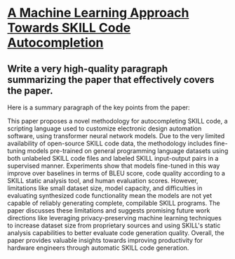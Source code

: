 # [A Machine Learning Approach Towards SKILL Code Autocompletion](https://arxiv.org/abs/2312.01921)

## Write a very high-quality paragraph summarizing the paper that effectively covers the paper.

 Here is a summary paragraph of the key points from the paper:

This paper proposes a novel methodology for autocompleting SKILL code, a scripting language used to customize electronic design automation software, using transformer neural network models. Due to the very limited availability of open-source SKILL code data, the methodology includes fine-tuning models pre-trained on general programming language datasets using both unlabeled SKILL code files and labeled SKILL input-output pairs in a supervised manner. Experiments show that models fine-tuned in this way improve over baselines in terms of BLEU score, code quality according to a SKILL static analysis tool, and human evaluation scores. However, limitations like small dataset size, model capacity, and difficulties in evaluating synthesized code functionality mean the models are not yet capable of reliably generating complete, compilable SKILL programs. The paper discusses these limitations and suggests promising future work directions like leveraging privacy-preserving machine learning techniques to increase dataset size from proprietary sources and using SKILL's static analysis capabilities to better evaluate code generation quality. Overall, the paper provides valuable insights towards improving productivity for hardware engineers through automatic SKILL code generation.
